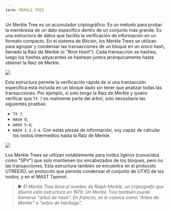 ```yaml
---
term: MERKLE TREE
---
```


Un Merkle Tree es un acumulador criptográfico. Es un método para probar la membresía de un dato específico dentro de un conjunto más grande. Es una estructura de datos que facilita la verificación de información en un formato compacto. En el sistema de Bitcoin, los Merkle Trees se utilizan para agrupar y condensar las transacciones de un bloque en un único hash, llamado la Raíz de Merkle (o "*Root Hash*"). Cada transacción se hashea, luego los hashes adyacentes se hashean juntos jerárquicamente hasta obtener la Raíz de Merkle.

![](../../dictionnaire/assets/1.png)

Esta estructura permite la verificación rápida de si una transacción específica está incluida en un bloque dado sin tener que analizar todas las transacciones. Por ejemplo, si solo tengo la Raíz de Merkle y quiero verificar que `TX 7` es realmente parte del árbol, solo necesitaría las siguientes pruebas:
* `TX 7`;
* `HASH 8`;
* `HASH 5-6`;
* `HASH 1-2-3-4`.
Con estas piezas de información, soy capaz de calcular los nodos intermedios hasta la Raíz de Merkle.

![](../../dictionnaire/assets/2.png)

Los Merkle Trees se utilizan notablemente para nodos ligeros (conocidos como "SPV") que solo mantienen los encabezados de los bloques, pero no las transacciones. Esta estructura también se encuentra en el protocolo UTREEXO, un protocolo que permite condensar el conjunto de UTXO de los nodos, y en el MAST Taproot.

> ► *El Merkle Tree lleva el nombre de Ralph Merkle, un criptógrafo que diseñó esta estructura en 1979. Un Merkle Tree también puede llamarse "árbol de hash". En francés, se le conoce como "Arbre de Merkle" o "arbre de hachage".*
